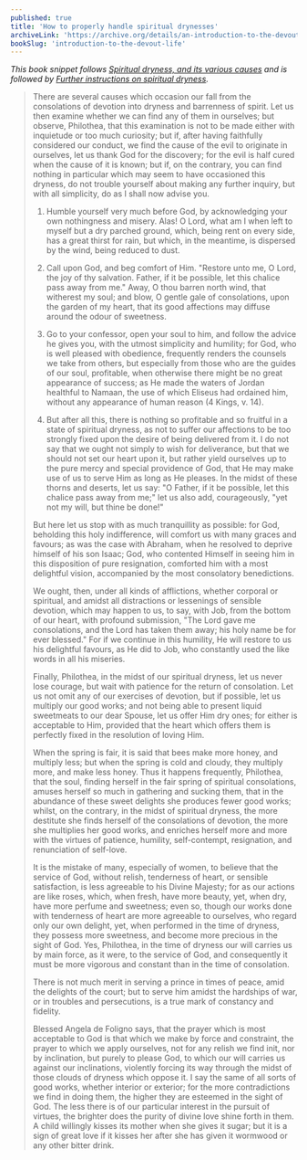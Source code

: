 ```yaml
---
published: true
title: 'How to properly handle spiritual drynesses'
archiveLink: 'https://archive.org/details/an-introduction-to-the-devout-life/page/252?view=theater'
bookSlug: 'introduction-to-the-devout-life'
---
```


*This book snippet follows [Spiritual dryness, and its various causes](https://www.immaculatalibrary.com/book-snippets/2021-08-08-spiritual-dryness-and-what-causes-it.html) and is followed by [Further instructions on spiritual dryness](https://www.immaculatalibrary.com/book-snippets/2021-08-10-further-instructions-on-spiritual-dryness.html).*

> There are several causes which occasion our fall from the consolations of devotion into dryness and barrenness of spirit. Let us then examine whether we can find any of them in ourselves; but observe, Philothea, that this examination is not to be made either with inquietude or too much curiosity; but if, after having faithfully considered our conduct, we find the cause of the evil to originate in ourselves, let us thank God for the discovery; for the evil is half cured when the cause of it is known; but if, on the contrary, you can find nothing in particular which may seem to have occasioned this dryness, do not trouble yourself about making any further inquiry, but with all simplicity, do as I shall now advise you.
>
> 1. Humble yourself very much before God, by acknowledging your own nothingness and misery. Alas! O Lord, what am I when left to myself but a dry parched ground, which, being rent on every side, has a great thirst for rain, but which, in the meantime, is dispersed by the wind, being reduced to dust.
>
> 2. Call upon God, and beg comfort of Him. "Restore unto me, O Lord, the joy of thy salvation. Father, if it be possible, let this chalice pass away from me." Away, O thou barren north wind, that witherest my soul; and blow, O gentle gale of consolations, upon the garden of my heart, that its good affections may diffuse around the odour of sweetness.
>
> 3. Go to your confessor, open your soul to him, and follow the advice he gives you, with the utmost simplicity and humility; for God, who is well pleased with obedience, frequently renders the counsels we take from others, but especially from those who are the guides of our soul, profitable, when otherwise there might be no great appearance of success; as He made the waters of Jordan healthful to Namaan, the use of which Eliseus had ordained him, without any appearance of human reason (4 Kings, v. 14).
>
> 4. But after all this, there is nothing so profitable and so fruitful in a state of spiritual dryness, as not to suffer our affections to be too strongly fixed upon the desire of being delivered from it. I do not say that we ought not simply to wish for deliverance, but that we should not set our heart upon it, but rather yield ourselves up to the pure mercy and special providence of God, that He may make use of us to serve Him as long as He pleases. In the midst of these thorns and deserts, let us say: "O Father, if it be possible, let this chalice pass away from me;" let us also add, courageously, "yet not my will, but thine be done!"
>
> But here let us stop with as much tranquillity as possible: for God, beholding this holy indifference, will comfort us with many graces and favours; as was the case with Abraham, when he resolved to deprive himself of his son Isaac; God, who contented Himself in seeing him in this disposition of pure resignation, comforted him with a most delightful vision, accompanied by the most consolatory benedictions.
>
> We ought, then, under all kinds of afflictions, whether corporal or spiritual, and amidst all distractions or lessenings of sensible devotion, which may happen to us, to say, with Job, from the bottom of our heart, with profound submission, "The Lord gave me consolations, and the Lord has taken them away; his holy name be for ever blessed." For if we continue in this humility, He will restore to us his delightful favours, as He did to Job, who constantly used the like words in all his miseries.
>
> Finally, Philothea, in the midst of our spiritual dryness, let us never lose courage, but wait with patience for the return of consolation. Let us not omit any of our exercises of devotion, but if possible, let us multiply our good works; and not being able to present liquid sweetmeats to our dear Spouse, let us offer Him dry ones; for either is acceptable to Him, provided that the heart which offers them is perfectly fixed in the resolution of loving Him.
>
> When the spring is fair, it is said that bees make more honey, and multiply less; but when the spring is cold and cloudy, they multiply more, and make less honey. Thus it happens frequently, Philothea, that the soul, finding herself in the fair spring of spiritual consolations, amuses herself so much in gathering and sucking them, that in the abundance of these sweet delights she produces fewer good works; whilst, on the contrary, in the midst of spiritual dryness, the more destitute she finds herself of the consolations of devotion, the more she multiplies her good works, and enriches herself more and more with the virtues of patience, humility, self-contempt, resignation, and renunciation of self-love.
>
> It is the mistake of many, especially of women, to believe that the service of God, without relish, tenderness of heart, or sensible satisfaction, is less agreeable to his Divine Majesty; for as our actions are like roses, which, when fresh, have more beauty, yet, when dry, have more perfume and sweetness; even so, though our works done with tenderness of heart are more agreeable to ourselves, who regard only our own delight, yet, when performed in the time of dryness, they possess more sweetness, and become more precious in the sight of God. Yes, Philothea, in the time of dryness our will carries us by main force, as it were, to the service of God, and consequently it must be more vigorous and constant than in the time of consolation.
>
> There is not much merit in serving a prince in times of peace, amid the delights of the court; but to serve him amidst the hardships of war, or in troubles and persecutions, is a true mark of constancy and fidelity.
>
> Blessed Angela de Foligno says, that the prayer which is most acceptable to God is that which we make by force and constraint, the prayer to which we apply ourselves, not for any relish we find init, nor by inclination, but purely to please God, to which our will carries us against our inclinations, violently forcing its way through the midst of those clouds of dryness which oppose it. I say the same of all sorts of good works, whether interior or exterior; for the more contradictions we find in doing them, the higher they are esteemed in the sight of God. The less there is of our particular interest in the pursuit of virtues, the brighter does the purity of divine love shine forth in them. A child willingly kisses its mother when she gives it sugar; but it is a sign of great love if it kisses her after she has given it wormwood or any other bitter drink.
